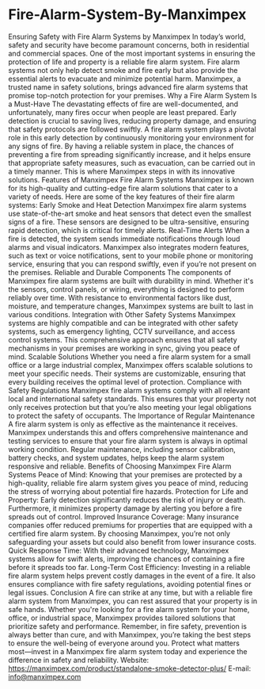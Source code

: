 # Fire-Alarm-System-By-Manximpex
Ensuring Safety with Fire Alarm Systems by Manximpex
In today’s world, safety and security have become paramount concerns, both in residential and commercial spaces. One of the most important systems in ensuring the protection of life and property is a reliable fire alarm system. Fire alarm systems not only help detect smoke and fire early but also provide the essential alerts to evacuate and minimize potential harm. Manximpex, a trusted name in safety solutions, brings advanced fire alarm systems that promise top-notch protection for your premises.
Why a Fire Alarm System Is a Must-Have
The devastating effects of fire are well-documented, and unfortunately, many fires occur when people are least prepared. Early detection is crucial to saving lives, reducing property damage, and ensuring that safety protocols are followed swiftly. A fire alarm system plays a pivotal role in this early detection by continuously monitoring your environment for any signs of fire.
By having a reliable system in place, the chances of preventing a fire from spreading significantly increase, and it helps ensure that appropriate safety measures, such as evacuation, can be carried out in a timely manner. This is where Manximpex steps in with its innovative solutions.
Features of Manximpex Fire Alarm Systems
Manximpex is known for its high-quality and cutting-edge fire alarm solutions that cater to a variety of needs. Here are some of the key features of their fire alarm systems:
Early Smoke and Heat Detection Manximpex fire alarm systems use state-of-the-art smoke and heat sensors that detect even the smallest signs of a fire. These sensors are designed to be ultra-sensitive, ensuring rapid detection, which is critical for timely alerts.
Real-Time Alerts When a fire is detected, the system sends immediate notifications through loud alarms and visual indicators. Manximpex also integrates modern features, such as text or voice notifications, sent to your mobile phone or monitoring service, ensuring that you can respond swiftly, even if you’re not present on the premises.
Reliable and Durable Components The components of Manximpex fire alarm systems are built with durability in mind. Whether it's the sensors, control panels, or wiring, everything is designed to perform reliably over time. With resistance to environmental factors like dust, moisture, and temperature changes, Manximpex systems are built to last in various conditions.
Integration with Other Safety Systems Manximpex systems are highly compatible and can be integrated with other safety systems, such as emergency lighting, CCTV surveillance, and access control systems. This comprehensive approach ensures that all safety mechanisms in your premises are working in sync, giving you peace of mind.
Scalable Solutions Whether you need a fire alarm system for a small office or a large industrial complex, Manximpex offers scalable solutions to meet your specific needs. Their systems are customizable, ensuring that every building receives the optimal level of protection.
Compliance with Safety Regulations Manximpex fire alarm systems comply with all relevant local and international safety standards. This ensures that your property not only receives protection but that you’re also meeting your legal obligations to protect the safety of occupants.
The Importance of Regular Maintenance
A fire alarm system is only as effective as the maintenance it receives. Manximpex understands this and offers comprehensive maintenance and testing services to ensure that your fire alarm system is always in optimal working condition. Regular maintenance, including sensor calibration, battery checks, and system updates, helps keep the alarm system responsive and reliable.
Benefits of Choosing Manximpex Fire Alarm Systems
Peace of Mind: Knowing that your premises are protected by a high-quality, reliable fire alarm system gives you peace of mind, reducing the stress of worrying about potential fire hazards.
Protection for Life and Property: Early detection significantly reduces the risk of injury or death. Furthermore, it minimizes property damage by alerting you before a fire spreads out of control.
Improved Insurance Coverage: Many insurance companies offer reduced premiums for properties that are equipped with a certified fire alarm system. By choosing Manximpex, you’re not only safeguarding your assets but could also benefit from lower insurance costs.
Quick Response Time: With their advanced technology, Manximpex systems allow for swift alerts, improving the chances of containing a fire before it spreads too far.
Long-Term Cost Efficiency: Investing in a reliable fire alarm system helps prevent costly damages in the event of a fire. It also ensures compliance with fire safety regulations, avoiding potential fines or legal issues.
Conclusion
A fire can strike at any time, but with a reliable fire alarm system from Manximpex, you can rest assured that your property is in safe hands. Whether you're looking for a fire alarm system for your home, office, or industrial space, Manximpex provides tailored solutions that prioritize safety and performance.
Remember, in fire safety, prevention is always better than cure, and with Manximpex, you’re taking the best steps to ensure the well-being of everyone around you. Protect what matters most—invest in a Manximpex fire alarm system today and experience the difference in safety and reliability. 
Website: https://manximpex.com/product/standalone-smoke-detector-plus/ 
E-mail: info@manximpex.com 
